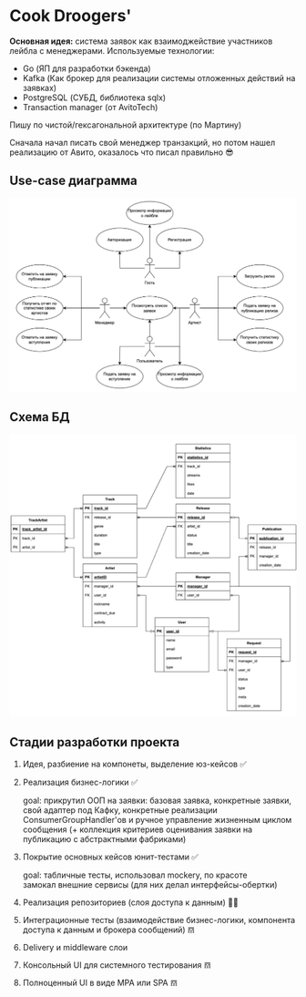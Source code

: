 
# Cook Droogers'

**Основная идея:** система заявок как взаимоджействие участников лейбла с менеджерами.
Используемые технологии: 

- Go (ЯП для разработки бэкенда)
- Kafka (Как брокер для реализации системы отложенных действий на заявках)
- PostgreSQL (СУБД, библиотека sqlx)
- Transaction manager (от AvitoTech)

Пишу по чистой/гексагональной архитектуре (по Мартину)

Сначала начал писать свой менеджер транзакций, но потом нашел реализацию от Авито, оказалось что писал правильно 😎

## Use-case диаграмма
![alt text](pics/use-case.png)

## Схема БД
![alt text](pics/db.png)

## Стадии разработки проекта

1. Идея, разбиение на компонеты, выделение юз-кейсов ✅
2. Реализация бизнес-логики ✅

    goal: прикрутил ООП на заявки: базовая заявка, конкретные заявки, свой адаптер под Кафку, конкретные реализации ConsumerGroupHandler'ов и ручное управление жизненным циклом сообщения (+ коллекция критериев оценивания заявки на публикацию с абстрактными фабриками)

3. Покрытие основных кейсов юнит-тестами ✅

    goal: табличные тесты, использовал mockery, по красоте замокал внешние сервисы (для них делал интерфейсы-обертки)

4. Реализация репозиториев (слоя доступа к данным) 🧑‍🦽
5. Интеграционные тесты (взаимодействие бизнес-логики, компонента доступа к данным и брокера сообщений) 𝌗
6. Delivery и middleware слои
7. Консольный UI для системного тестирования 𝌗
8. Полноценный UI в виде MPA или SPA 𝌗